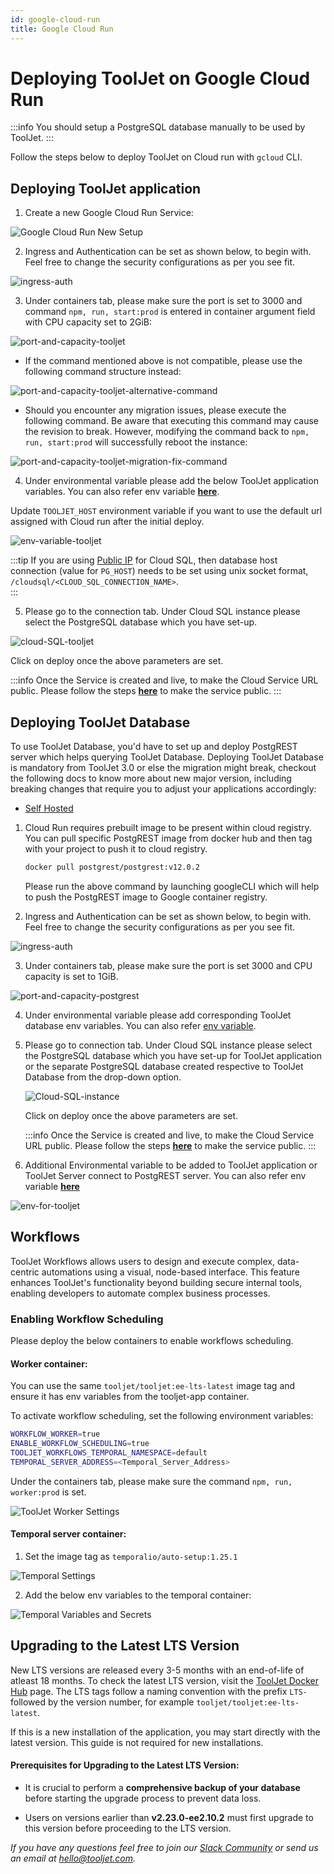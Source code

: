 ```yaml
---
id: google-cloud-run
title: Google Cloud Run
---
```


# Deploying ToolJet on Google Cloud Run

:::info
You should setup a PostgreSQL database manually to be used by ToolJet.
:::

Follow the steps below to deploy ToolJet on Cloud run with `gcloud` CLI.

## Deploying ToolJet application

1. Create a new Google Cloud Run Service:

<div style={{textAlign: 'left'}}>
  <img className="screenshot-full" src="/img/cloud-run/google-cloud-run-setup.png" alt="Google Cloud Run New Setup" />
</div>

2. Ingress and Authentication can be set as shown below, to begin with. Feel free to change the security configurations as per you see fit.

<div style={{textAlign: 'center'}}>
  <img className="screenshot-full" src="/img/cloud-run/ingress-auth.png" alt="ingress-auth" />
</div>

3. Under containers tab, please make sure the port is set to 3000 and command `npm, run, start:prod` is entered in container argument field with CPU capacity set to 2GiB:

  <div style={{textAlign: 'center'}}>
  <img className="screenshot-full" src="/img/cloud-run/port-and-capacity-postgrest-v2.png" alt="port-and-capacity-tooljet" />
  </div>

- If the command mentioned above is not compatible, please use the following command structure instead:

 <div style={{textAlign: 'center'}}>
  <img className="screenshot-full" src="/img/cloud-run/port-and-capacity-postgrest-alternative-command.png" alt="port-and-capacity-tooljet-alternative-command" />
  </div>

- Should you encounter any migration issues, please execute the following command. Be aware that executing this command may cause the revision to break. However, modifying the command back to `npm, run, start:prod` will successfully reboot the instance:

 <div style={{textAlign: 'center'}}>
  <img className="screenshot-full" src="/img/cloud-run/port-and-capacity-postgrest-migration-fix-command.png" alt="port-and-capacity-tooljet-migration-fix-command" />
  </div>

4. Under environmental variable please add the below ToolJet application variables. You can also refer env variable [**here**](/docs/setup/env-vars).

Update `TOOLJET_HOST` environment variable if you want to use the default url assigned with Cloud run after the initial deploy.

  <div style={{textAlign: 'center'}}>
  <img className="screenshot-full" src="/img/cloud-run/env-variable-tooljet.png" alt="env-variable-tooljet" />
  </div>

:::tip
If you are using [Public IP](https://cloud.google.com/sql/docs/postgres/connect-run) for Cloud SQL, then database host connection (value for `PG_HOST`) needs to be set using unix socket format, `/cloudsql/<CLOUD_SQL_CONNECTION_NAME>`.  
:::

5. Please go to the connection tab. Under Cloud SQL instance please select the PostgreSQL database which you have set-up.

  <div style={{textAlign: 'center'}}>
  <img className="screenshot-full" src="/img/cloud-run/cloud-SQL-tooljet.png" alt="cloud-SQL-tooljet" />
  </div>

Click on deploy once the above parameters are set.

:::info
Once the Service is created and live, to make the Cloud Service URL public. Please follow the steps [**here**](https://cloud.google.com/run/docs/securing/managing-access) to make the service public.
:::

## Deploying ToolJet Database

To use ToolJet Database, you'd have to set up and deploy PostgREST server which helps querying ToolJet Database. Deploying ToolJet Database is mandatory from ToolJet 3.0 or else the migration might break, checkout the following docs to know more about new major version, including breaking changes that require you to adjust your applications accordingly:

- [Self Hosted](/docs/setup/upgrade-to-v3)

1. Cloud Run requires prebuilt image to be present within cloud registry. You can pull specific PostgREST image from docker hub and then tag with your project to push it to cloud registry.

   ```bash
   docker pull postgrest/postgrest:v12.0.2
   ```

   Please run the above command by launching googleCLI which will help to push the PostgREST image to Google container registry.

2. Ingress and Authentication can be set as shown below, to begin with. Feel free to change the security configurations as per you see fit.

<img className="screenshot-full" src="/img/cloud-run/ingress-auth.png" alt="ingress-auth" />

3. Under containers tab, please make sure the port is set 3000 and CPU capacity is set to 1GiB.

<img className="screenshot-full" src="/img/cloud-run/port-and-capacity-postgrest.png" alt="port-and-capacity-postgrest" />

4. Under environmental variable please add corresponding ToolJet database env variables. You can also refer [env variable](/docs/setup/env-vars#tooljet-database).

5. Please go to connection tab. Under Cloud SQL instance please select the PostgreSQL database which you have set-up for ToolJet application or the separate PostgreSQL database created respective to ToolJet Database from the drop-down option.

   <img className="screenshot-full" src="/img/cloud-run/Cloud-SQL-instance.png" alt="Cloud-SQL-instance" />

   Click on deploy once the above parameters are set.

   :::info
   Once the Service is created and live, to make the Cloud Service URL public. Please follow the steps [**here**](https://cloud.google.com/run/docs/securing/managing-access) to make the service public.
   :::

6. Additional Environmental variable to be added to ToolJet application or ToolJet Server connect to PostgREST server. You can also refer env variable [**here**](/docs/setup/env-vars#tooljet-database)

<img className="screenshot-full" src="/img/cloud-run/env-for-tooljet.png" alt="env-for-tooljet" />

## Workflows

ToolJet Workflows allows users to design and execute complex, data-centric automations using a visual, node-based interface. This feature enhances ToolJet's functionality beyond building secure internal tools, enabling developers to automate complex business processes.

### Enabling Workflow Scheduling

Please deploy the below containers to enable workflows scheduling.

#### Worker container:

You can use the same `tooljet/tooljet:ee-lts-latest` image tag and ensure it has env variables from the tooljet-app container.

To activate workflow scheduling, set the following environment variables:

```bash
WORKFLOW_WORKER=true
ENABLE_WORKFLOW_SCHEDULING=true
TOOLJET_WORKFLOWS_TEMPORAL_NAMESPACE=default
TEMPORAL_SERVER_ADDRESS=<Temporal_Server_Address>
```

Under the containers tab, please make sure the command `npm, run, worker:prod` is set.

<div style={{textAlign: 'left'}}>
  <img className="screenshot-full" src="/img/cloud-run/tooljet-worker-settings.png" alt="ToolJet Worker Settings" />
</div>

#### Temporal server container:

1. Set the image tag as `temporalio/auto-setup:1.25.1`

<div style={{textAlign: 'left'}}>
  <img className="screenshot-full" src="/img/cloud-run/temporal-settings.png" alt="Temporal Settings" />
</div>

2. Add the below env variables to the temporal container:

<div style={{textAlign: 'left'}}>
  <img className="screenshot-full" src="/img/cloud-run/temporal-variables-and-secrets.png" alt="Temporal Variables and Secrets" />
</div>

## Upgrading to the Latest LTS Version

New LTS versions are released every 3-5 months with an end-of-life of atleast 18 months. To check the latest LTS version, visit the [ToolJet Docker Hub](https://hub.docker.com/r/tooljet/tooljet/tags) page. The LTS tags follow a naming convention with the prefix `LTS-` followed by the version number, for example `tooljet/tooljet:ee-lts-latest`.

If this is a new installation of the application, you may start directly with the latest version. This guide is not required for new installations.

#### Prerequisites for Upgrading to the Latest LTS Version:

- It is crucial to perform a **comprehensive backup of your database** before starting the upgrade process to prevent data loss.

- Users on versions earlier than **v2.23.0-ee2.10.2** must first upgrade to this version before proceeding to the LTS version.

_If you have any questions feel free to join our [Slack Community](https://join.slack.com/t/tooljet/shared_invite/zt-2rk4w42t0-ZV_KJcWU9VL1BBEjnSHLCA) or send us an email at hello@tooljet.com._

